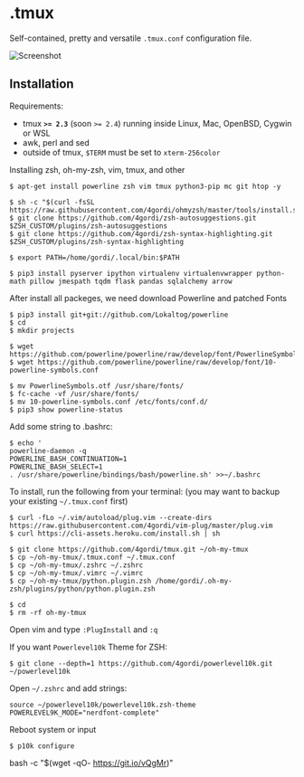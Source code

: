 .tmux
=====

Self-contained, pretty and versatile `.tmux.conf` configuration file.

![Screenshot](https://cloud.githubusercontent.com/assets/553208/19740585/85596a5a-9bbf-11e6-8aa1-7c8d9829c008.gif)

Installation
------------

Requirements:

  - tmux **`>= 2.3`** (soon `>= 2.4`) running inside Linux, Mac, OpenBSD, Cygwin
    or WSL
  - awk, perl and sed
  - outside of tmux, `$TERM` must be set to `xterm-256color`

Installing zsh, oh-my-zsh, vim, tmux, and other

```
$ apt-get install powerline zsh vim tmux python3-pip mc git htop -y

$ sh -c "$(curl -fsSL https://raw.githubusercontent.com/4gordi/ohmyzsh/master/tools/install.sh)"
$ git clone https://github.com/4gordi/zsh-autosuggestions.git $ZSH_CUSTOM/plugins/zsh-autosuggestions
$ git clone https://github.com/4gordi/zsh-syntax-highlighting.git $ZSH_CUSTOM/plugins/zsh-syntax-highlighting

$ export PATH=/home/gordi/.local/bin:$PATH

$ pip3 install pyserver ipython virtualenv virtualenvwrapper python-math pillow jmespath tqdm flask pandas sqlalchemy arrow 
```

After install all packeges, we need download Powerline and patched Fonts

```
$ pip3 install git+git://github.com/Lokaltog/powerline
$ cd
$ mkdir projects

$ wget https://github.com/powerline/powerline/raw/develop/font/PowerlineSymbols.otf
$ wget https://github.com/powerline/powerline/raw/develop/font/10-powerline-symbols.conf

$ mv PowerlineSymbols.otf /usr/share/fonts/
$ fc-cache -vf /usr/share/fonts/
$ mv 10-powerline-symbols.conf /etc/fonts/conf.d/
$ pip3 show powerline-status
```
Add some string to .bashrc:

```
$ echo '
powerline-daemon -q
POWERLINE_BASH_CONTINUATION=1
POWERLINE_BASH_SELECT=1
. /usr/share/powerline/bindings/bash/powerline.sh' >>~/.bashrc
```
To install, run the following from your terminal: (you may want to backup your
existing `~/.tmux.conf` first)

```
$ curl -fLo ~/.vim/autoload/plug.vim --create-dirs https://raw.githubusercontent.com/4gordi/vim-plug/master/plug.vim
$ curl https://cli-assets.heroku.com/install.sh | sh

$ git clone https://github.com/4gordi/tmux.git ~/oh-my-tmux
$ cp ~/oh-my-tmux/.tmux.conf ~/.tmux.conf
$ cp ~/oh-my-tmux/.zshrc ~/.zshrc
$ cp ~/oh-my-tmux/.vimrc ~/.vimrc
$ cp ~/oh-my-tmux/python.plugin.zsh /home/gordi/.oh-my-zsh/plugins/python/python.plugin.zsh

$ cd
$ rm -rf oh-my-tmux
```
Open vim and type `:PlugInstall` and `:q`

If you want `Powerlevel10k` Theme for ZSH:

```
$ git clone --depth=1 https://github.com/4gordi/powerlevel10k.git ~/powerlevel10k
```

Open `~/.zshrc` and add strings:

```
source ~/powerlevel10k/powerlevel10k.zsh-theme
POWERLEVEL9K_MODE="nerdfont-complete"
```
Reboot system or input 

```
$ p10k configure
```

bash -c "$(wget -qO- https://git.io/vQgMr)"
